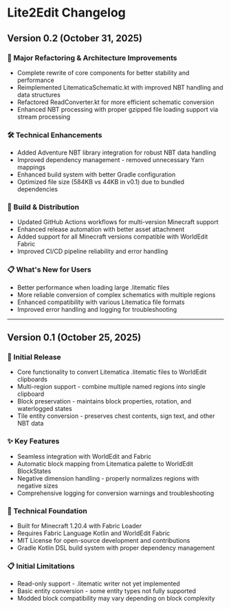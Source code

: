 # Lite2Edit Changelog

## Version 0.2 (October 31, 2025)

### 🔄 Major Refactoring & Architecture Improvements
- Complete rewrite of core components for better stability and performance
- Reimplemented LitematicaSchematic.kt with improved NBT handling and data structures
- Refactored ReadConverter.kt for more efficient schematic conversion
- Enhanced NBT processing with proper gzipped file loading support via stream processing

### 🛠️ Technical Enhancements
- Added Adventure NBT library integration for robust NBT data handling
- Improved dependency management - removed unnecessary Yarn mappings
- Enhanced build system with better Gradle configuration
- Optimized file size (584KB vs 44KB in v0.1) due to bundled dependencies

### 🔧 Build & Distribution
- Updated GitHub Actions workflows for multi-version Minecraft support
- Enhanced release automation with better asset attachment
- Added support for all Minecraft versions compatible with WorldEdit Fabric
- Improved CI/CD pipeline reliability and error handling

### 📋 What's New for Users
- Better performance when loading large .litematic files
- More reliable conversion of complex schematics with multiple regions
- Enhanced compatibility with various Litematica file formats
- Improved error handling and logging for troubleshooting

---

## Version 0.1 (October 25, 2025)

### 🚀 Initial Release
- Core functionality to convert Litematica .litematic files to WorldEdit clipboards
- Multi-region support - combine multiple named regions into single clipboard
- Block preservation - maintains block properties, rotation, and waterlogged states
- Tile entity conversion - preserves chest contents, sign text, and other NBT data

### ✨ Key Features
- Seamless integration with WorldEdit and Fabric
- Automatic block mapping from Litematica palette to WorldEdit BlockStates
- Negative dimension handling - properly normalizes regions with negative sizes
- Comprehensive logging for conversion warnings and troubleshooting

### 🔧 Technical Foundation
- Built for Minecraft 1.20.4 with Fabric Loader
- Requires Fabric Language Kotlin and WorldEdit Fabric
- MIT License for open-source development and contributions
- Gradle Kotlin DSL build system with proper dependency management

### 📋 Initial Limitations
- Read-only support - .litematic writer not yet implemented
- Basic entity conversion - some entity types not fully supported
- Modded block compatibility may vary depending on block complexity
